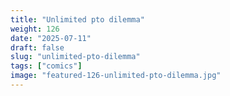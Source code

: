 ```yaml
---
title: "Unlimited pto dilemma"
weight: 126
date: "2025-07-11"
draft: false
slug: "unlimited-pto-dilemma"
tags: ["comics"]
image: "featured-126-unlimited-pto-dilemma.jpg"
---
```

